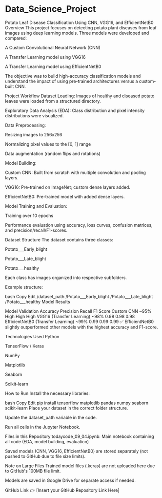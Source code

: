 # Data_Science_Project
Potato Leaf Disease Classification Using CNN, VGG16, and EfficientNetB0
Overview
This project focuses on detecting potato plant diseases from leaf images using deep learning models.
Three models were developed and compared:

A Custom Convolutional Neural Network (CNN)

A Transfer Learning model using VGG16

A Transfer Learning model using EfficientNetB0

The objective was to build high-accuracy classification models and understand the impact of using pre-trained architectures versus a custom-built CNN.

Project Workflow
Dataset Loading: Images of healthy and diseased potato leaves were loaded from a structured directory.

Exploratory Data Analysis (EDA): Class distribution and pixel intensity distributions were visualized.

Data Preprocessing:

Resizing images to 256x256

Normalizing pixel values to the [0, 1] range

Data augmentation (random flips and rotations)

Model Building:

Custom CNN: Built from scratch with multiple convolution and pooling layers.

VGG16: Pre-trained on ImageNet; custom dense layers added.

EfficientNetB0: Pre-trained model with added dense layers.

Model Training and Evaluation:

Training over 10 epochs

Performance evaluation using accuracy, loss curves, confusion matrices, and precision/recall/F1-scores.

Dataset Structure
The dataset contains three classes:

Potato___Early_blight

Potato___Late_blight

Potato___healthy

Each class has images organized into respective subfolders.

Example structure:

bash
Copy
Edit
/dataset_path
    /Potato___Early_blight
    /Potato___Late_blight
    /Potato___healthy
Model Results

Model	Validation Accuracy	Precision	Recall	F1 Score
Custom CNN	~95%	High	High	High
VGG16 (Transfer Learning)	~98%	0.98	0.98	0.98
EfficientNetB0 (Transfer Learning)	~99%	0.99	0.99	0.99
✅ EfficientNetB0 slightly outperformed other models with the highest accuracy and F1-score.

Technologies Used
Python

TensorFlow / Keras

NumPy

Matplotlib

Seaborn

Scikit-learn

How to Run
Install the necessary libraries:

bash
Copy
Edit
pip install tensorflow matplotlib pandas numpy seaborn scikit-learn
Place your dataset in the correct folder structure.

Update the dataset_path variable in the code.

Run all cells in the Jupyter Notebook.

Files in this Repository
todaycode_09_04.ipynb: Main notebook containing all code (EDA, model building, evaluation)

Saved models (CNN, VGG16, EfficientNetB0) are stored separately (not pushed to GitHub due to file size limits).

Note on Large Files
Trained model files (.keras) are not uploaded here due to GitHub's 100MB file limit.

Models are saved in Google Drive for separate access if needed.

GitHub Link
👉 [Insert your GitHub Repository Link Here]

